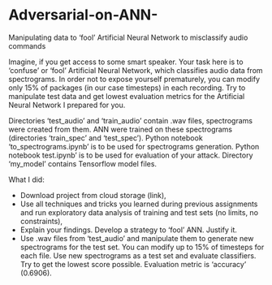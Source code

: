 # Adversarial-on-ANN-
Manipulating data to ‘fool’ Artificial Neural Network to misclassify audio commands


Imagine, if you get access to some smart speaker. Your task here is to ‘confuse’ or ‘fool’ Artificial
Neural Network, which classifies audio data from spectrograms. In order not to expose yourself
prematurely, you can modify only 15% of packages (in our case timesteps) in each recording. Try to
manipulate test data and get lowest evaluation metrics for the Artificial Neural Network I prepared for
you.


Directories ‘test_audio’ and ‘train_audio’ contain .wav files, spectrograms were created from them.
ANN were trained on these spectrograms (directories ‘train_spec’ and ‘test_spec’). Python notebook
‘to_spectrograms.ipynb’ is to be used for spectrograms generation. Python notebook test.ipynb’ is to
be used for evaluation of your attack. Directory ‘my_model’ contains Tensorflow model files.


What I did:
- Download project from cloud storage (link),
- Use all techniques and tricks you learned during previous assignments and run exploratory data analysis of training and test sets (no limits, no constraints),
- Explain your findings. Develop a strategy to ‘fool’ ANN. Justify it.
- Use .wav files from ‘test_audio’ and manipulate them to generate new spectrograms for the test set. You can modify up to 15% of timesteps for each file. Use new spectrograms as a test set and evaluate classifiers. Try to get the lowest score possible. Evaluation metric is ‘accuracy’ (0.6906).

